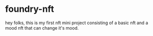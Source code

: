 # foundry-nft
hey folks, this is my first nft mini project consisting of a basic nft and a mood nft that can change it's mood. 
